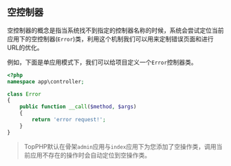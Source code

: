 ## 空控制器

空控制器的概念是指当系统找不到指定的控制器名称的时候，系统会尝试定位当前应用下的空控制器\(`Error`\)类，利用这个机制我们可以用来定制错误页面和进行URL的优化。

例如，下面是单应用模式下，我们可以给项目定义一个`Error`控制器类。

```php
<?php
namespace app\controller;

class Error 
{
    public function __call($method, $args)
    {
        return 'error request!';
    }
}
```

>TopPHP默认在骨架`admin`应用与`index`应用下为您添加了空操作类，调用当前应用不存在的操作时会自动定位到空操作类。



